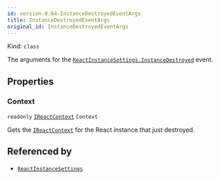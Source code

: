 ```yaml
---
id: version-0.64-InstanceDestroyedEventArgs
title: InstanceDestroyedEventArgs
original_id: InstanceDestroyedEventArgs
---
```


Kind: `class`



The arguments for the [`ReactInstanceSettings.InstanceDestroyed`](ReactInstanceSettings#instancedestroyed) event.

## Properties
### Context
`readonly`  [`IReactContext`](IReactContext) `Context`

Gets the [`IReactContext`](IReactContext) for the React instance that just destroyed.






## Referenced by
- [`ReactInstanceSettings`](ReactInstanceSettings)
